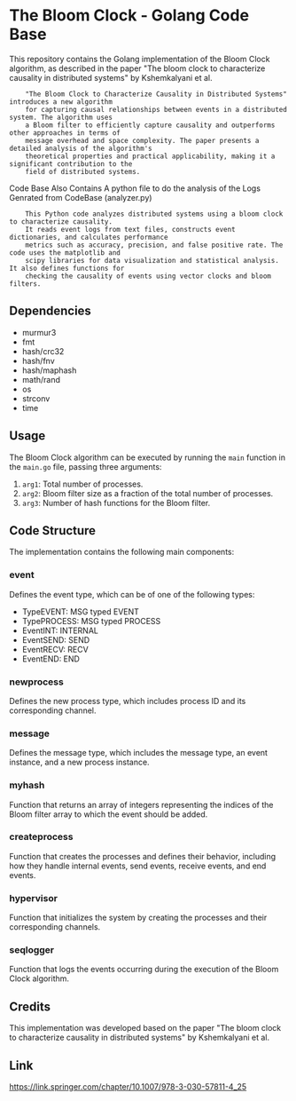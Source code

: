 # The Bloom Clock - Golang Code Base

This repository contains the Golang implementation of the Bloom Clock algorithm, as described in the paper "The bloom clock to characterize causality in distributed systems" by Kshemkalyani et al.

		"The Bloom Clock to Characterize Causality in Distributed Systems" introduces a new algorithm
		for capturing causal relationships between events in a distributed system. The algorithm uses
		a Bloom filter to efficiently capture causality and outperforms other approaches in terms of
		message overhead and space complexity. The paper presents a detailed analysis of the algorithm's
		theoretical properties and practical applicability, making it a significant contribution to the
		field of distributed systems.

Code Base Also Contains A python file to do the analysis of the Logs Genrated from CodeBase (analyzer.py)

		This Python code analyzes distributed systems using a bloom clock to characterize causality.
		It reads event logs from text files, constructs event dictionaries, and calculates performance
		metrics such as accuracy, precision, and false positive rate. The code uses the matplotlib and
		scipy libraries for data visualization and statistical analysis. It also defines functions for
		checking the causality of events using vector clocks and bloom filters.

## Dependencies
- murmur3
- fmt
- hash/crc32
- hash/fnv
- hash/maphash
- math/rand
- os
- strconv
- time

## Usage
The Bloom Clock algorithm can be executed by running the `main` function in the `main.go` file, passing three arguments:

1. `arg1`: Total number of processes.
2. `arg2`: Bloom filter size as a fraction of the total number of processes.
3. `arg3`: Number of hash functions for the Bloom filter.

## Code Structure
The implementation contains the following main components:

### event
Defines the event type, which can be of one of the following types:
- TypeEVENT: MSG typed EVENT
- TypePROCESS: MSG typed PROCESS
- EventINT: INTERNAL
- EventSEND: SEND
- EventRECV: RECV
- EventEND: END

### newprocess
Defines the new process type, which includes process ID and its corresponding channel.

### message
Defines the message type, which includes the message type, an event instance, and a new process instance.

### myhash
Function that returns an array of integers representing the indices of the Bloom filter array to which the event should be added.

### createprocess
Function that creates the processes and defines their behavior, including how they handle internal events, send events, receive events, and end events.

### hypervisor
Function that initializes the system by creating the processes and their corresponding channels.

### seqlogger
Function that logs the events occurring during the execution of the Bloom Clock algorithm.

## Credits
This implementation was developed based on the paper "The bloom clock to characterize causality in distributed systems" by Kshemkalyani et al.

## Link
https://link.springer.com/chapter/10.1007/978-3-030-57811-4_25
